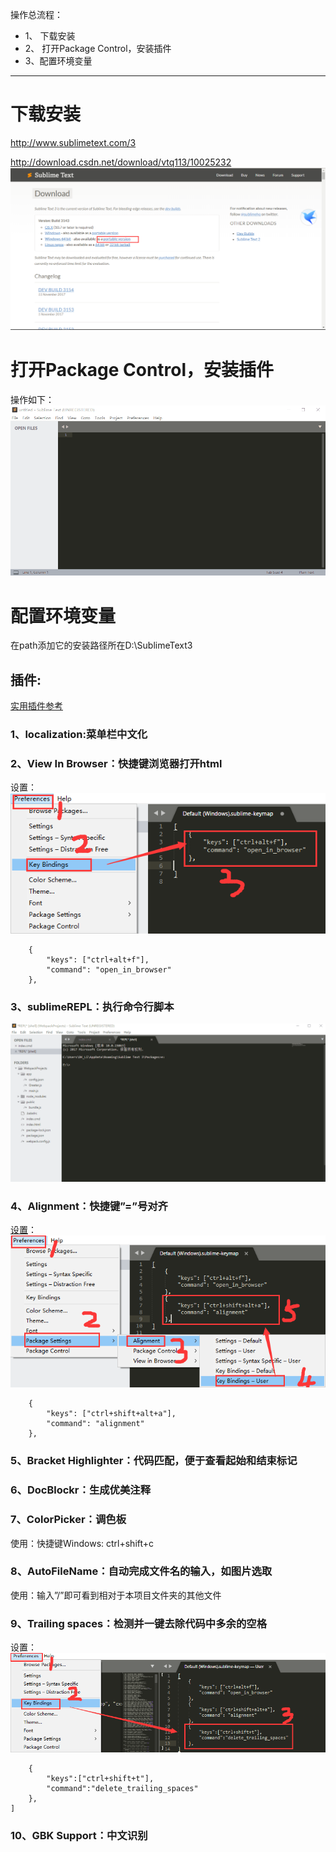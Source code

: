 操作总流程：
- 1、 下载安装
- 2、 打开Package Control，安装插件
- 3、配置环境变量

----------

# 下载安装

http://www.sublimetext.com/3

http://download.csdn.net/download/vtq113/10025232
![](image/2-1.png)

# 打开Package Control，安装插件
操作如下：
![](image/2-2.gif)

# 配置环境变量
在path添加它的安装路径所在D:\SublimeText3

## 插件:
[实用插件参考](http://blog.csdn.net/jianhua0902/article/details/43761899)
###  1、localization:菜单栏中文化
###  2、View In Browser：快捷键浏览器打开html
设置：
![](image/2-3.png)
```
	{
		"keys": ["ctrl+alt+f"],
		"command": "open_in_browser"
	},
```
### 3、sublimeREPL：执行命令行脚本
![](image/2-4.gif)
### 4、Alignment：快捷键”=”号对齐
[设置](https://blog.csdn.net/sugang_ximi/article/details/48464253)：
![](image/2-5.png)
```
	{
		"keys": ["ctrl+shift+alt+a"],
		"command": "alignment"
	},
```
### 5、Bracket Highlighter：代码匹配，便于查看起始和结束标记
### 6、DocBlockr：生成优美注释
### 7、ColorPicker：调色板
使用：快捷键Windows: ctrl+shift+c
### 8、AutoFileName：自动完成文件名的输入，如图片选取
使用：输入”/”即可看到相对于本项目文件夹的其他文件
### 9、Trailing spaces：检测并一键去除代码中多余的空格
设置：
![](image/2-6.png)
```
	{
		"keys":["ctrl+shift+t"],
		"command":"delete_trailing_spaces"
	},
]
```
### 10、GBK Support：中文识别
